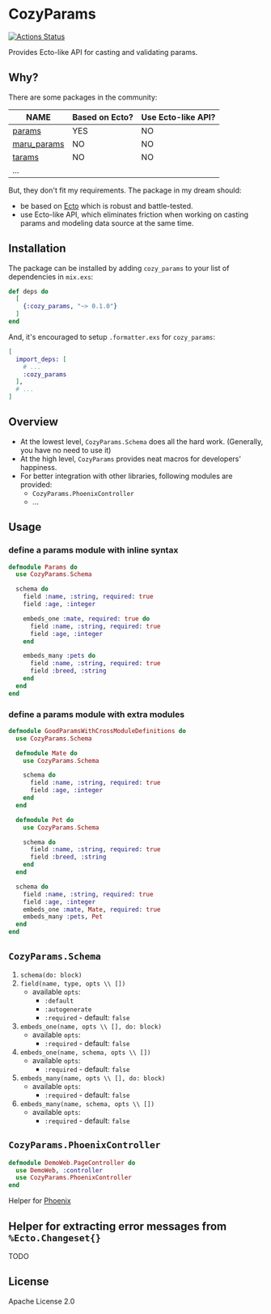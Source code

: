 # CozyParams

[![Actions Status](https://github.com/c4710n/cozy_params/workflows/build/badge.svg)](https://github.com/c4710n/cozy_params/actions)

Provides Ecto-like API for casting and validating params.

## Why?

There are some packages in the community:

| NAME                                                      | Based on Ecto? | Use Ecto-like API? |
| --------------------------------------------------------- | -------------- | ------------------ |
| [params](https://github.com/vic/params)                   | YES            | NO                 |
| [maru_params](https://github.com/elixir-maru/maru_params) | NO             | NO                 |
| [tarams](https://github.com/bluzky/tarams)                | NO             | NO                 |
| ...                                                       |                |                    |

But, they don't fit my requirements. The package in my dream should:

- be based on [Ecto](https://github.com/elixir-ecto/ecto) which is robust and battle-tested.
- use Ecto-like API, which eliminates friction when working on casting params and modeling data source at the same time.

## Installation

The package can be installed by adding `cozy_params` to your list of dependencies in `mix.exs`:

```elixir
def deps do
  [
    {:cozy_params, "~> 0.1.0"}
  ]
end
```

And, it's encouraged to setup `.formatter.exs` for `cozy_params`:

```elixir
[
  import_deps: [
    # ...
    :cozy_params
  ],
  # ...
]
```

## Overview

- At the lowest level, `CozyParams.Schema` does all the hard work. (Generally, you have no need to use it)
- At the high level, `CozyParams` provides neat macros for developers' happiness.
- For better integration with other libraries, following modules are provided:
  - `CozyParams.PhoenixController`
  - ...

## Usage

### define a params module with inline syntax

```elixir
defmodule Params do
  use CozyParams.Schema

  schema do
    field :name, :string, required: true
    field :age, :integer

    embeds_one :mate, required: true do
      field :name, :string, required: true
      field :age, :integer
    end

    embeds_many :pets do
      field :name, :string, required: true
      field :breed, :string
    end
  end
end
```

### define a params module with extra modules

```elixir
defmodule GoodParamsWithCrossModuleDefinitions do
  use CozyParams.Schema

  defmodule Mate do
    use CozyParams.Schema

    schema do
      field :name, :string, required: true
      field :age, :integer
    end
  end

  defmodule Pet do
    use CozyParams.Schema

    schema do
      field :name, :string, required: true
      field :breed, :string
    end
  end

  schema do
    field :name, :string, required: true
    field :age, :integer
    embeds_one :mate, Mate, required: true
    embeds_many :pets, Pet
  end
end
```

## `CozyParams.Schema`

1. `schema(do: block)`
2. `field(name, type, opts \\ [])`
   - available `opts`:
     - `:default`
     - `:autogenerate`
     - `:required` - default: `false`
3. `embeds_one(name, opts \\ [], do: block)`
   - available `opts`:
     - `:required` - default: `false`
4. `embeds_one(name, schema, opts \\ [])`
   - available `opts`:
     - `:required` - default: `false`
5. `embeds_many(name, opts \\ [], do: block)`
   - available `opts`:
     - `:required` - default: `false`
6. `embeds_many(name, schema, opts \\ [])`
   - available `opts`:
     - `:required` - default: `false`

## `CozyParams.PhoenixController`

```elixir
defmodule DemoWeb.PageController do
  use DemoWeb, :controller
  use CozyParams.PhoenixController
end
```

Helper for [Phoenix](https://github.com/phoenixframework/phoenix)

## Helper for extracting error messages from `%Ecto.Changeset{}`

TODO

## License

Apache License 2.0

